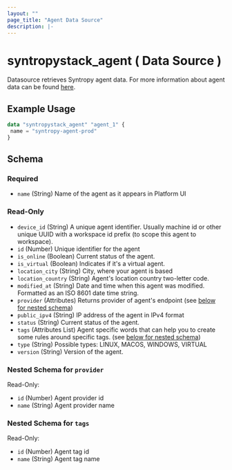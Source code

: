 ```yaml
---
layout: ""
page_title: "Agent Data Source"
description: |-
---
```


# syntropystack_agent ( Data Source )

Datasource retrieves Syntropy agent data. For more information about agent data can be found [here](https://docs.syntropystack.com/reference/agent-object).

## Example Usage
 ```terraform
data "syntropystack_agent" "agent_1" {
  name = "syntropy-agent-prod"
}
```

 <!-- schema generated by tfplugindocs -->
## Schema

### Required

- `name` (String) Name of the agent as it appears in Platform UI

### Read-Only

- `device_id` (String) A unique agent identifier. Usually machine id or other unique UUID with a workspace id prefix (to scope this agent to workspace).
- `id` (Number) Unique identifier for the agent
- `is_online` (Boolean) Current status of the agent.
- `is_virtual` (Boolean) Indicates if it's a virtual agent.
- `location_city` (String) City, where your agent is based
- `location_country` (String) Agent's location country two-letter code.
- `modified_at` (String) Date and time when this agent was modified. Formatted as an ISO 8601 date time string.
- `provider` (Attributes) Returns provider of agent's endpoint (see [below for nested schema](#nestedatt--provider))
- `public_ipv4` (String) IP address of the agent in IPv4 format
- `status` (String) Current status of the agent.
- `tags` (Attributes List) Agent specific words that can help you to create some rules around specific tags. (see [below for nested schema](#nestedatt--tags))
- `type` (String) Possible types: LINUX, MACOS, WINDOWS, VIRTUAL
- `version` (String) Version of the agent.

<a id="nestedatt--provider"></a>
### Nested Schema for `provider`

Read-Only:

- `id` (Number) Agent provider id
- `name` (String) Agent provider name


<a id="nestedatt--tags"></a>
### Nested Schema for `tags`

Read-Only:

- `id` (Number) Agent tag id
- `name` (String) Agent tag name


